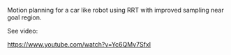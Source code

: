 Motion planning for a car like robot using RRT with improved sampling near goal region.

See video:

https://www.youtube.com/watch?v=Yc6QMv7SfxI 
